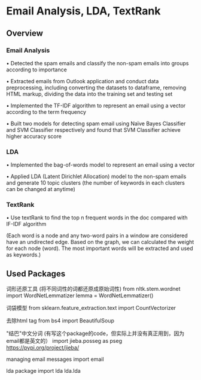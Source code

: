 # Email Analysis, LDA, TextRank

## Overview

### Email Analysis
• Detected the spam emails and classify the non-spam emails into groups according to importance

• Extracted emails from Outlook application and conduct data preprocessing, including converting the datasets to dataframe, removing HTML markup, dividing the data into the training set and testing set

• Implemented the TF-IDF algorithm to represent an email using a vector according to the term frequency

• Built two models for detecting spam email using Naïve Bayes Classifier and SVM Classifier respectively and found that SVM Classifier achieve higher accuracy score

### LDA
• Implemented the bag-of-words model to represent an email using a vector

• Applied LDA (Latent Dirichlet Allocation) model to the non-spam emails and generate 10 topic clusters (the number of keywords in each clusters can be changed at anytime)

### TextRank
• Use textRank to find the top n frequent words in the doc compared with IF-IDF algorithm

  (Each word is a node and any two-word pairs in a window are considered have an undirected edge. Based on the graph, we can calculated the weight for each node (word). The most important words will be extracted and used as keywords.)


	
## Used Packages

词形还原工具 (将不同词性的词都还原成原始词性)
from nltk.stem.wordnet import WordNetLemmatizer
lemma = WordNetLemmatizer()

词袋模型
from sklearn.feature_extraction.text import CountVectorizer

去除html tag
from bs4 import BeautifulSoup

"结巴"中文分词
(有写这个package的code，但实际上并没有真正用到，因为email都是英文的）
import jieba.posseg as pseg
https://pypi.org/project/jieba/

managing email messages
import email

lda package
import lda
lda.lda


	
